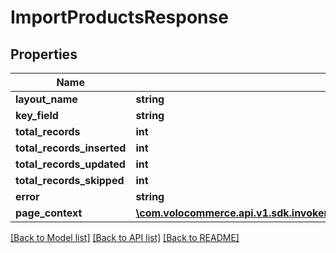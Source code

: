 # ImportProductsResponse

## Properties
Name | Type | Description | Notes
------------ | ------------- | ------------- | -------------
**layout_name** | **string** |  | [optional] 
**key_field** | **string** |  | [optional] 
**total_records** | **int** |  | [optional] 
**total_records_inserted** | **int** |  | [optional] 
**total_records_updated** | **int** |  | [optional] 
**total_records_skipped** | **int** |  | [optional] 
**error** | **string** |  | [optional] 
**page_context** | [**\com.volocommerce.api.v1.sdk.invoker\com.volocommerce.api.v1.sdk.model\PageContext**](PageContext.md) |  | [optional] 

[[Back to Model list]](../README.md#documentation-for-models) [[Back to API list]](../README.md#documentation-for-api-endpoints) [[Back to README]](../README.md)


